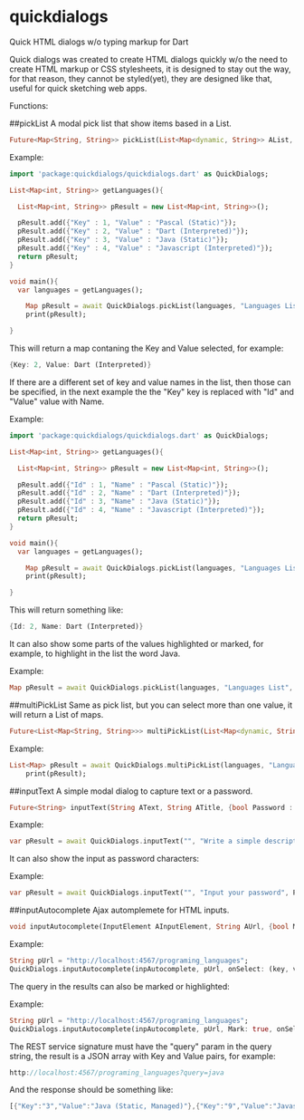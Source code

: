# quickdialogs
Quick HTML dialogs w/o typing markup for Dart

Quick dialogs was created to create HTML dialogs quickly w/o the need to create HTML markup or CSS stylesheets, it is designed to stay out the way, for that reason, they cannot be styled(yet), they are designed like that, useful for quick sketching web apps.

Functions:

##pickList
A modal pick list that show items based in a List.

```dart
Future<Map<String, String>> pickList(List<Map<dynamic, String>> AList, String ATitle, {String AKey : "Id", String AValue : "Value", String AMark : ""})
```
Example:

```dart
import 'package:quickdialogs/quickdialogs.dart' as QuickDialogs;

List<Map<int, String>> getLanguages(){

  List<Map<int, String>> pResult = new List<Map<int, String>>();

  pResult.add({"Key" : 1, "Value" : "Pascal (Static)"});
  pResult.add({"Key" : 2, "Value" : "Dart (Interpreted)"});
  pResult.add({"Key" : 3, "Value" : "Java (Static)"});
  pResult.add({"Key" : 4, "Value" : "Javascript (Interpreted)"});
  return pResult;
}

void main(){
  var languages = getLanguages();

    Map pResult = await QuickDialogs.pickList(languages, "Languages List");
    print(pResult);

}

```
This will return a map contaning the Key and Value selected, for example:

```dart
{Key: 2, Value: Dart (Interpreted)}
```

If there are a different set of key and value names in the list, then those can be specified, in the next example the the "Key" key is replaced with "Id" and "Value" value with Name.

Example:

```dart
import 'package:quickdialogs/quickdialogs.dart' as QuickDialogs;

List<Map<int, String>> getLanguages(){

  List<Map<int, String>> pResult = new List<Map<int, String>>();

  pResult.add({"Id" : 1, "Name" : "Pascal (Static)"});
  pResult.add({"Id" : 2, "Name" : "Dart (Interpreted)"});
  pResult.add({"Id" : 3, "Name" : "Java (Static)"});
  pResult.add({"Id" : 4, "Name" : "Javascript (Interpreted)"});
  return pResult;
}

void main(){
  var languages = getLanguages();

    Map pResult = await QuickDialogs.pickList(languages, "Languages List", AKey : "Id", AValue : "Name");
    print(pResult);

}

```
This will return something like:

```dart
{Id: 2, Name: Dart (Interpreted)}
```

It can also show some parts of the values highlighted or marked, for example, to highlight in the list the word Java.

Example:

```dart
Map pResult = await QuickDialogs.pickList(languages, "Languages List", AKey : "Id", AValue : "Name", AMark: "Java");
```

##multiPickList
Same as pick list, but you can select more than one value, it will return a List of maps.

```dart
Future<List<Map<String, String>>> multiPickList(List<Map<dynamic, String>> AList, String ATitle, {String AKey : "Id", String AValue : "Value", String AMark : ""})

```
Example:

```dart
List<Map> pResult = await QuickDialogs.multiPickList(languages, "Languages List, pick one or more", AKey: "Id", AValue: "Name", AMark: "Java");
    print(pResult);
```
##inputText
A simple modal dialog to capture text or a password.

```dart
Future<String> inputText(String AText, String ATitle, {bool Password : false})
```

Example:
```dart
var pResult = await QuickDialogs.inputText("", "Write a simple description");
```

It can also show the input as password characters:

Example:
```dart
var pResult = await QuickDialogs.inputText("", "Input your password", Password : true);
```

##inputAutocomplete
Ajax automplemete for HTML inputs.

```dart
void inputAutocomplete(InputElement AInputElement, String AUrl, {bool Mark : false, onSelect(Akey, AValue) : null})
```
Example:

```dart
String pUrl = "http://localhost:4567/programing_languages";
QuickDialogs.inputAutocomplete(inpAutocomplete, pUrl, onSelect: (key, value) => print("key: $key, value: $value"));
```  

The query in the results can also be marked or highlighted:

Example:
```dart
String pUrl = "http://localhost:4567/programing_languages";
QuickDialogs.inputAutocomplete(inpAutocomplete, pUrl, Mark: true, onSelect: (key, value) => print("key: $key, value: $value"));
```  

The REST service signature must have the "query" param in the query string, the result is a JSON array with Key and Value pairs, for example:
```dart
http://localhost:4567/programing_languages?query=java
```
And the response should be something like:

```dart
[{"Key":"3","Value":"Java (Static, Managed)"},{"Key":"9","Value":"Javascript (Dinamyc, Interpreted)"}]
```

